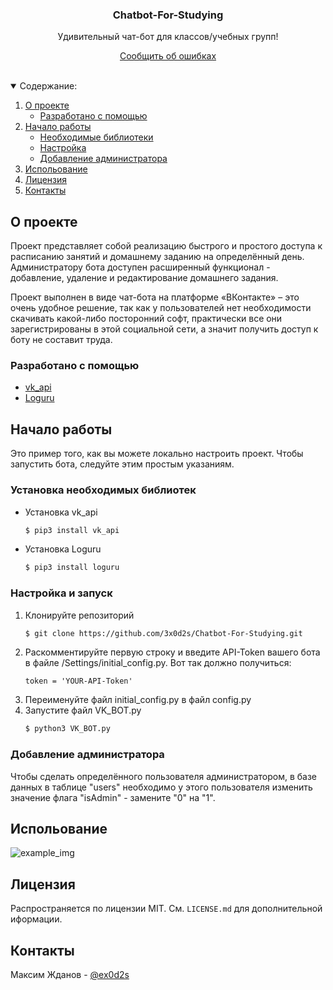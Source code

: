 <!-- PROJECT LOGO -->
<p align="center">
  <h3 align="center">Chatbot-For-Studying</h3>
  <p align="center">
    Удивительный чат-бот для классов/учебных групп!
  </p>
  <p align="center">
    <a href="https://github.com/3x0d2s/Chatbot-For-Studying/issues">Сообщить об ошибках</a>
  </p>
</p>


<br />
<!-- TABLE OF CONTENTS -->
<details open="open">
  <summary>Содержание:</summary>
  <ol>
    <li>
      <a href="#О-проекте">О проекте</a>
      <ul>
        <li><a href="#Разработано-с-помощью">Разработано с помощью</li>
      </ul>
    </li>
    <li>
      <a href="#Начало-работы">Начало работы</a>
      <ul>
        <li><a href="#Установка-необходимых-библиотек">Необходимые библиотеки</a></li>
        <li><a href="#Настройка">Настройка</a></li>
        <li><a href="#Добавление-администратора">Добавление администратора</a></li>
      </ul>
    </li>
    <li><a href="#Испольование">Испольование</a></li>
    <li><a href="#Лицензия">Лицензия</a></li>
    <li><a href="#Контакты">Контакты</a></li>
  </ol>
</details>



<!-- ABOUT THE PROJECT -->
## О проекте

Проект представляет собой реализацию быстрого и простого доступа к расписанию занятий и домашнему заданию на определённый день. Администратору бота доступен расширенный функционал - добавление, удаление и редактирование домашнего задания.

Проект выполнен в виде чат-бота на платформе «ВКонтакте» – это очень удобное решение, так как у пользователей нет необходимости скачивать какой-либо посторонний софт,  практически все они зарегистрированы в этой социальной сети, а значит получить доступ к боту не составит труда. 

### Разработано с помощью

* [vk_api](https://github.com/python273/vk_api)
* [Loguru ](https://github.com/Delgan/loguru)

<!-- GETTING STARTED -->
## Начало работы

Это пример того, как вы можете локально настроить проект. Чтобы запустить бота, следуйте этим простым указаниям.

### Установка необходимых библиотек

* Установка vk_api
  ```sh
  $ pip3 install vk_api
  ```
* Установка Loguru
  ```sh
  $ pip3 install loguru
  ```

### Настройка и запуск

1. Клонируйте репозиторий
   ```sh
   $ git clone https://github.com/3x0d2s/Chatbot-For-Studying.git
   ```
2. Раскомментируйте первую строку и введите API-Token вашего бота в файле /Settings/initial_config.py. Вот так должно получиться:
   ```PY
   token = 'YOUR-API-Token'
   ```
3. Переименуйте файл initial_config.py в файл config.py
4. Запустите файл VK_BOT.py
   ```sh
   $ python3 VK_BOT.py
   ```

### Добавление администратора
Чтобы сделать определённого пользователя администратором, в базе данных в таблице "users" необходимо у этого пользователя изменить значение флага "isAdmin" - замените "0" на "1". 

<!-- USAGE EXAMPLES -->
## Испольование

![example_img](https://user-images.githubusercontent.com/58226124/116445943-1d305b80-a85f-11eb-9c9d-f6d3bc67766f.png)

<!-- LICENSE -->
## Лицензия
Распространяется по лицензии MIT. См. `LICENSE.md` для дополнительной иформации.



<!-- CONTACT -->
## Контакты

Максим Жданов - [@ex0d2s](https://t.me/ex0d2s)


